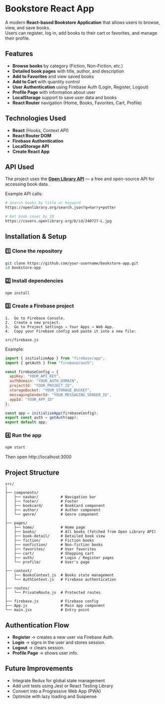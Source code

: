# Bookstore React App

A modern **React-based Bookstore Application** that allows users to browse, view, and save books.  
Users can register, log in, add books to their cart or favorites, and manage their profile.


## Features

- **Browse books** by category (Fiction, Non-Fiction, etc.)
- **Detailed book pages** with title, author, and description
- **Add to Favorites** and view saved books
- **Add to Cart** with quantity control
- **User Authentication** using Firebase Auth (Login, Register, Logout)
- **Profile Page** with information about user
- **LocalStorage** support to save user data and books
- **React Router** navigation (Home, Books, Favorites, Cart, Profile)


## Technologies Used

- **React** (Hooks, Context API)
- **React Router DOM**
- **Firebase Authentication**
- **LocalStorage API**
- **Create React App**


## API Used

The project uses the **[Open Library API](https://openlibrary.org/developers/api)** — a free and open-source API for accessing book data.

Example API calls:
```bash
# Search books by title or keyword
https://openlibrary.org/search.json?q=harry+potter

# Get book cover by ID
https://covers.openlibrary.org/b/id/240727-L.jpg
```


## Installation & Setup

### 1️⃣ Clone the repository
```bash
git clone https://github.com/your-username/bookstore-app.git
cd bookstore-app
```

### 2️⃣ Install dependencies
```bash
npm install
```

### 3️⃣ Create a Firebase project
	1.	Go to Firebase Console.
	2.	Create a new project.
	3.	Go to Project Settings → Your Apps → Web App.
	4.	Copy your Firebase config and paste it into a new file:
```
src/firebase.js
```
Example:
```js
import { initializeApp } from "firebase/app";
import { getAuth } from "firebase/auth";

const firebaseConfig = {
  apiKey: "YOUR_API_KEY",
  authDomain: "YOUR_AUTH_DOMAIN",
  projectId: "YOUR_PROJECT_ID",
  storageBucket: "YOUR_STORAGE_BUCKET",
  messagingSenderId: "YOUR_MESSAGING_SENDER_ID",
  appId: "YOUR_APP_ID"
};

const app = initializeApp(firebaseConfig);
export const auth = getAuth(app);
export default app;
```

### 4️⃣ Run the app
```bash
npm start
```
Then open http://localhost:3000


## Project Structure

```
src/
│
├── components/
│   ├── navbar/          # Navigation bar
│   ├── footer/          # Footer
│   ├── bookcard/        # BookCard component
│   ├── author/          # Author component
│   └── genre/           # Genre component
│
├── pages/
│   ├── home/            # Home page
│   ├── books/           # All books (fetched from Open Library API)
│   ├── book-detail/     # Detailed book view
│   ├── fiction/         # Fiction books
│   ├── nonfiction/      # Non-fiction books
│   ├── favorites/       # User favorites
│   ├── cart/            # Shopping cart
│   ├── auth/            # Login / Register pages
│   └── profile/         # User's page
│
├── context/
│   ├── BooksContext.js  # Books state management
│   └── AuthContext.js   # Firebase authentication
│
├── routes/
│   └── PrivateRoute.js  # Protected routes
│
├── firebase.js          # Firebase config
├── App.js               # Main app component
└── main.jsx             # Entry point
```


## Authentication Flow

- **Register** → creates a new user via Firebase Auth.
- **Login** → signs in the user and stores session.
- **Logout** → clears session.
- **Profile Page** → shows user info.


## Future Improvements
- Integrate Redux for global state management
- Add unit tests using Jest or React Testing Library
- Convert into a Progressive Web App (PWA)
- Optimize with lazy loading and Suspense

